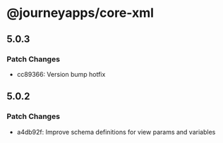 # @journeyapps/core-xml

## 5.0.3

### Patch Changes

- cc89366: Version bump hotfix

## 5.0.2

### Patch Changes

- a4db92f: Improve schema definitions for view params and variables
